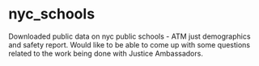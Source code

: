 # nyc_schools
Downloaded public data on nyc public schools - ATM just demographics and safety report. Would like to be able to come up with some questions related to the work being done with Justice Ambassadors. 
